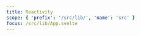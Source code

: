 ```yaml
---
title: Reactivity
scope: { 'prefix': '/src/lib/', 'name': 'src' }
focus: /src/lib/App.svelte
---
```


